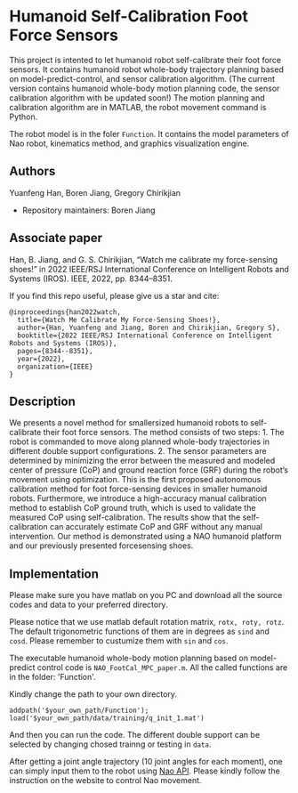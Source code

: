 # Humanoid Self-Calibration Foot Force Sensors
This project is intented to let humanoid robot self-calibrate their foot force sensors. It contains humanoid robot whole-body trajectory planning based on model-predict-control, and sensor calibration algorithm. (The current version contains humanoid whole-body motion planning code, the sensor calibration algorithm with be updated soon!) The motion planning and calibration algorithm are in MATLAB, the robot movement command is Python. 

The robot model is in the foler `Function`. It contains the model parameters of Nao robot, kinematics method, and graphics visualization engine. 

## Authors
Yuanfeng Han, Boren Jiang, Gregory Chirikjian
- Repository maintainers: Boren Jiang
## Associate paper

Han, B. Jiang, and G. S. Chirikjian, “Watch me calibrate my force-sensing shoes!” in  2022 IEEE/RSJ International Conference on Intelligent Robots and Systems (IROS).  IEEE, 2022, pp. 8344–8351.

If you find this repo useful, please give us a star and cite:
```
@inproceedings{han2022watch,
  title={Watch Me Calibrate My Force-Sensing Shoes!},
  author={Han, Yuanfeng and Jiang, Boren and Chirikjian, Gregory S},
  booktitle={2022 IEEE/RSJ International Conference on Intelligent Robots and Systems (IROS)},
  pages={8344--8351},
  year={2022},
  organization={IEEE}
}
```
## Description
We presents a novel method for smallersized humanoid robots to self-calibrate their foot force sensors. The method consists of two steps: 1. The robot is commanded to move along planned whole-body trajectories in different double support configurations. 2. The sensor parameters are determined by minimizing the error between the measured and modeled center of pressure (CoP) and ground reaction force (GRF) during the robot’s movement using optimization. This is the first proposed autonomous calibration method for foot force-sensing devices in smaller humanoid robots. Furthermore, we introduce a high-accuracy manual calibration method to establish CoP ground truth, which is used to validate the measured CoP using self-calibration. The results show that the self-calibration can accurately estimate CoP and GRF without any manual intervention. Our method is demonstrated using a NAO humanoid platform and our previously presented forcesensing shoes.

## Implementation
Please make sure you have matlab on you PC and download all the source codes and data to your preferred directory.

Please notice that we use matlab default rotation matrix, `rotx, roty, rotz`. The default trigonometric functions of them are in degrees as `sind` and `cosd`. Please remember to custumize them with `sin` and `cos`.

The executable humanoid whole-body motion planning based on model-predict control code is `NAO_FootCal_MPC_paper.m`. All the called functions are in the folder: 'Function'.  

Kindly change the path to your own directory. 
```
addpath('$your_own_path/Function');
load('$your_own_path/data/training/q_init_1.mat')
```
And then you can run the code. 
The different double support can be selected by changing chosed trainng or testing in `data`.

After getting a joint angle trajectory (10 joint angles for each moment), one can simply input them to the robot using [Nao API](http://doc.aldebaran.com/2-8/naoqi/motion/almotion.html). Please kindly follow the instruction on the website to control Nao movement.
